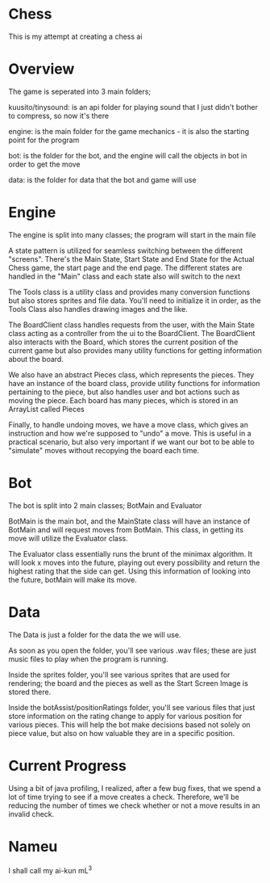 # Chess
This is my attempt at creating a chess ai

# Overview
The game is seperated into 3 main folders;

kuusito/tinysound: is an api folder for playing sound that I just didn't bother to compress, so now it's there

engine: is the main folder for the game mechanics - it is also the starting point for the program

bot: is the folder for the bot, and the engine will call the objects in bot in order to get the move

data: is the folder for data that the bot and game will use

# Engine
The engine is split into many classes; the program will start in the main file

A state pattern is utilized for seamless switching between the different "screens". There's the Main State, Start State and End State for the Actual Chess game, the start page and the end page. 
The different states are handled in the "Main" class and each state also will switch to the next

The Tools class is a utility class and provides many conversion functions but also stores sprites and file data. You'll need to initialize it in order, as the Tools Class also 
handles drawing images and the like. 

The BoardClient class handles requests from the user, with the Main State class acting as a controller from the ui to the BoardClient. The BoardClient also interacts with the Board, 
which stores the current position of the current game but also provides many utility functions for getting information about the board. 

We also have an abstract Pieces class, which represents the pieces. They have an instance of the board class, provide utility functions for information pertaining to the piece, but 
also handles user and bot actions such as moving the piece. Each board has many pieces, which is stored in an ArrayList called Pieces

Finally, to handle undoing moves, we have a move class, which gives an instruction and how we're supposed to "undo" a move. This is useful in a practical scenario, but also very 
important if we want our bot to be able to "simulate" moves without recopying the board each time. 

# Bot
The bot is split into 2 main classes; BotMain and Evaluator

BotMain is the main bot, and the MainState class will have an instance of BotMain and will request moves from BotMain. This class, in getting its move will utilize the Evaluator class. 

The Evaluator class essentially runs the brunt of the minimax algorithm. It will look x moves into the future, playing out every possibility and return the highest rating that the side can get. 
Using this information of looking into the future, botMain will make its move. 

# Data
The Data is just a folder for the data the we will use. 

As soon as you open the folder, you'll see various .wav files; these are just music files to play when the program is running. 

Inside the sprites folder, you'll see various sprites that are used for rendering; the board and the pieces as well as the Start Screen Image is stored there. 

Inside the botAssist/positionRatings folder, you'll see various files that just store information on the rating change to apply for various position for various pieces. This 
will help the bot make decisions based not solely on piece value, but also on how valuable they are in a specific position. 

# Current Progress
Using a bit of java profiling, I realized, after a few bug fixes, that we spend a lot of time trying to see if a move creates a check. Therefore, we'll be reducing the number of times we check whether or not a move results in an invalid check.

# Nameu
I shall call my ai-kun mL<sup>3</sup>